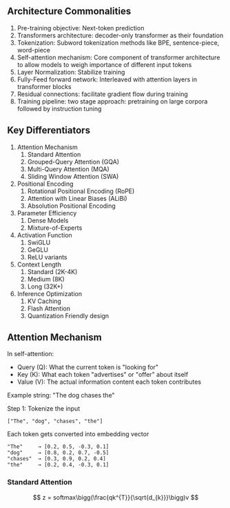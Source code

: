 
## Architecture Commonalities

1. Pre-training objective: Next-token prediction
2. Transformers architecture: decoder-only transformer as their foundation
3. Tokenization: Subword tokenization methods like BPE, sentence-piece, word-piece
4. Self-attention mechanism: Core component of transformer architecture to allow models to weigh importance of different input tokens
5. Layer Normalization: Stabilize training
6. Fully-Feed forward network: Interleaved with attention layers in transformer blocks
7. Residual connections: facilitate gradient flow during training
8. Training pipeline: two stage approach: pretraining on large corpora followed by instruction tuning

## Key Differentiators

1. Attention Mechanism
	1. Standard Attention
	2. Grouped-Query Attention (GQA)
	3. Multi-Query Attention (MQA)
	4. Sliding Window Attention (SWA)
2. Positional Encoding
	1. Rotational Positional Encoding (RoPE)
	2. Attention with Linear Biases (ALiBi)
	3. Absolution Positional Encoding
3. Parameter Efficiency
	1. Dense Models
	2. Mixture-of-Experts
4. Activation Function
	1. SwiGLU
	2. GeGLU
	3. ReLU variants
5. Context Length
	1. Standard (2K-4K)
	2. Medium (8K)
	3. Long (32K+)
6. Inference Optimization
	1. KV Caching
	2. Flash Attention
	3. Quantization Friendly design


## Attention Mechanism

In self-attention:

- Query (Q): What the current token is "looking for"
- Key (K): What each token "advertises" or "offer" about itself
- Value (V): The actual information content each token contributes

Example string: "The dog chases the"

Step 1: Tokenize the input 
```
["The", "dog", "chases", "the"]
```

Each token gets converted into embedding vector

```
"The"     → [0.2, 0.5, -0.3, 0.1]
"dog"     → [0.8, 0.2, 0.7, -0.5]
"chases"  → [0.3, 0.9, 0.2, 0.4]
"the"     → [0.2, 0.4, -0.3, 0.1]
```


### Standard Attention

$$ 
z = softmax\bigg(\frac{qk^{T}}{\sqrt{d_{k}}}\bigg)v 
$$

